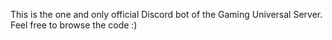 This is the one and only official Discord bot of the Gaming Universal Server.
Feel free to browse the code :)
